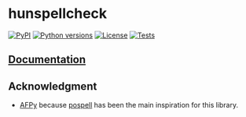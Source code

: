 # hunspellcheck

[![PyPI][pypi-version-badge-link]][pypi-link]
[![Python versions][pypi-pyversions-badge-link]][pypi-link]
[![License][license-image]][license-link]
[![Tests][tests-image]][tests-link]

## [Documentation][documentation-link]

## Acknowledgment

- [AFPy](https://github.com/AFPy) because
 [pospell](https://github.com/AFPy/pospell) has been the main inspiration for
 this library.

[pypi-link]: https://pypi.org/project/hunspellcheck
[pypi-version-badge-link]: https://img.shields.io/pypi/v/hunspellcheck
[pypi-pyversions-badge-link]: https://img.shields.io/pypi/pyversions/hunspellcheck
[license-image]: https://img.shields.io/pypi/l/hunspellcheck?color=light-green
[license-link]: https://github.com/mondeja/hunspellcheck/blob/master/LICENSE
[tests-image]: https://img.shields.io/github/workflow/status/mondeja/hunspellcheck/CI
[tests-link]: https://github.com/mondeja/hunspellcheck/actions?query=workflow%3ACI
[documentation-link]: https://hunspellcheck.readthedocs.io
